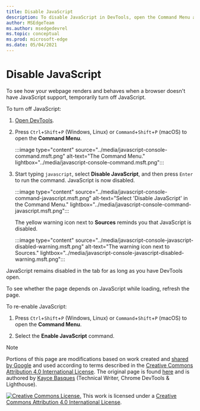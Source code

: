 ```yaml
---
title: Disable JavaScript
description: To disable JavaScript in DevTools, open the Command Menu and run the "Disable JavaScript" command.
author: MSEdgeTeam
ms.author: msedgedevrel
ms.topic: conceptual
ms.prod: microsoft-edge
ms.date: 05/04/2021
---
```

<!-- Copyright Kayce Basques

   Licensed under the Apache License, Version 2.0 (the "License");
   you may not use this file except in compliance with the License.
   You may obtain a copy of the License at

       https://www.apache.org/licenses/LICENSE-2.0

   Unless required by applicable law or agreed to in writing, software
   distributed under the License is distributed on an "AS IS" BASIS,
   WITHOUT WARRANTIES OR CONDITIONS OF ANY KIND, either express or implied.
   See the License for the specific language governing permissions and
   limitations under the License.  -->
# Disable JavaScript

To see how your webpage renders and behaves when a browser doesn't have JavaScript support, temporarily turn off JavaScript.

To turn off JavaScript:

1. [Open DevTools](../open/index.md).

1. Press `Ctrl`+`Shift`+`P` (Windows, Linux) or `Command`+`Shift`+`P` (macOS) to open the **Command Menu**.

   :::image type="content" source="../media/javascript-console-command.msft.png" alt-text="The Command Menu." lightbox="../media/javascript-console-command.msft.png":::

1. Start typing `javascript`, select **Disable JavaScript**, and then press `Enter` to run the command.  JavaScript is now disabled.

   :::image type="content" source="../media/javascript-console-command-javascript.msft.png" alt-text="Select 'Disable JavaScript' in the Command Menu." lightbox="../media/javascript-console-command-javascript.msft.png":::

    The yellow warning icon next to **Sources** reminds you that JavaScript is disabled.

   :::image type="content" source="../media/javascript-console-javascript-disabled-warning.msft.png" alt-text="The warning icon next to Sources." lightbox="../media/javascript-console-javascript-disabled-warning.msft.png":::

JavaScript remains disabled in the tab for as long as you have DevTools open.

To see whether the page depends on JavaScript while loading, refresh the page.

To re-enable JavaScript:

1. Press `Ctrl`+`Shift`+`P` (Windows, Linux) or `Command`+`Shift`+`P` (macOS) to open the **Command Menu**.

1. Select the **Enable JavaScript** command.


<!-- ====================================================================== -->
> [!NOTE]
> Portions of this page are modifications based on work created and [shared by Google](https://developers.google.com/terms/site-policies) and used according to terms described in the [Creative Commons Attribution 4.0 International License](https://creativecommons.org/licenses/by/4.0).
> The original page is found [here](https://developers.google.com/web/tools/chrome-devtools/javascript/disable) and is authored by [Kayce Basques](https://developers.google.com/web/resources/contributors#kayce-basques) (Technical Writer, Chrome DevTools \& Lighthouse).

[![Creative Commons License.](https://i.creativecommons.org/l/by/4.0/88x31.png)](https://creativecommons.org/licenses/by/4.0)
This work is licensed under a [Creative Commons Attribution 4.0 International License](https://creativecommons.org/licenses/by/4.0).
